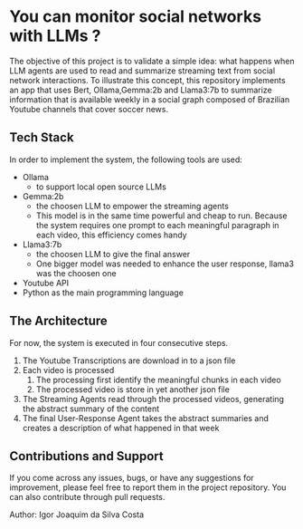 # You can monitor social networks with LLMs ?
The objective of this project is to validate a simple idea: what happens when LLM agents are used to read and summarize streaming text from social network interactions. To illustrate this concept, this repository implements an app that uses Bert, Ollama,Gemma:2b and Llama3:7b to summarize information that is available weekly in a social graph composed of Brazilian Youtube channels that cover soccer news.

## Tech Stack
In order to implement the system, the following tools are used:
  * Ollama      
    - to support local open source LLMs
  * Gemma:2b    
    - the choosen LLM to empower the streaming agents 
    - This model is in the same time powerful and cheap to run. Because the system requires one prompt to each meaningful paragraph in each video, this efficiency comes handy
* Llama3:7b
    - the choosen LLM to give the final answer
    - One bigger model was needed to enhance the user response, llama3 was the choosen one
* Youtube API
* Python as the main programming language

## The Architecture
For now, the system is executed in four consecutive steps.
1) The Youtube Transcriptions are download in to a json file
2) Each video is processed
    1) The processing first identify the meaningful chunks in each video
    2) The processed video is store in yet another json file
3) The Streaming Agents read through the processed videos, generating the abstract summary of the content
4) The final User-Response Agent takes the abstract summaries and creates a description of what happened in that week 

## Contributions and Support
If you come across any issues, bugs, or have any suggestions for improvement, please feel free to report them in the project repository. You can also contribute through pull requests.

Author: Igor Joaquim da Silva Costa
